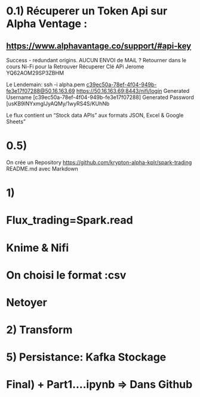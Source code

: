 # 0.1) Récuperer un Token Api sur Alpha Ventage :
## https://www.alphavantage.co/support/#api-key


Success - redundant origins.
AUCUN ENVOI de MAiL ?
Retourner dans le cours Ni-Fi pour la Retrouver
Récuperer Clé APi
Jerome YQ62AOM29SP3ZBHM

Le Lendemain:
ssh -i alpha.pem c39ec50a-78ef-4f04-949b-fe3e17f07288@50.16.163.69
https://50.16.163.69:8443/nifi/login
Generated Username [c39ec50a-78ef-4f04-949b-fe3e17f07288]
Generated Password [usKB9lNYxmglJyAQMy/1wyRS4S/KUhNb




Le flux contient un “Stock data APIs” aux formats JSON, Excel & Google Sheets”

# 0.5)
On crée un Repository
https://github.com/krypton-alpha-kplr/spark-trading
README.md avec Markdown



# 1)
# Flux_trading=Spark.read
# Knime & Nifi
# On choisi le format :csv
# Netoyer












# 2) Transform

# 5) Persistance: Kafka Stockage

# Final)  + Part1….ipynb => Dans Github
